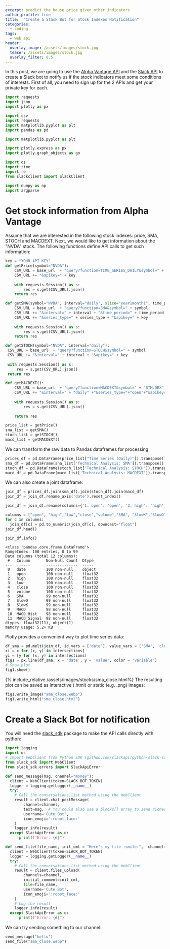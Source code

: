 ```yaml
---
excerpt: predict the house price given other indicators
author_profile: true
title:  "Create a Stack Bot for Stock Indexes Notification"
categories:
  - coding
tags:
  - web api
header:
  overlay_image: /assets/images/stock.jpg
  teaser: /assets/images/stock.jpg
  overlay_filter: 0.5
---
```

In this post, we are going to use the [Alpha Vantage API](https://www.alphavantage.co/) and the [Slack API](https://api.slack.com/) to create a Slack bot to notify us if the stock indicators meet some conditions of interests.
First of all, you need to sign up for the 2 APIs and get your private key for each.
```python
import requests
import json
import plotly as px

import csv
import requests
import matplotlib.pyplot as plt
import pandas as pd

import matplotlib.pyplot as plt

import plotly.express as px
import plotly.graph_objects as go

import os
import time
import re
from slackclient import SlackClient

import numpy as np
import argparse
```

# Get stock information from Alpha Vantage
Assume that we are interested in the following stock indexes: price, SMA, STOCH and MACDEXT. Next, we would like to get information about the "NVDA" stock.
The following functions define API calls to get such information:
```python
key = "YOUR_API_KEY"
def getPrice(symbol="NVDA"):
    CSV_URL = base_url  + "query?function=TIME_SERIES_DAILY&symbol=" + symbol
    CSV_URL += "&apikey=" + key
    
    with requests.Session() as s:
        res = s.get(CSV_URL).json()
    return res
```
```python
def getSMA(symbol="NVDA", interval="daily", slice="year1month1", time_period="14",series_type="open"):
    CSV_URL = base_url  + "query?function=SMA&symbol=" + symbol
    CSV_URL += "&interval=" + interval + "&time_period=" + time_period
    CSV_URL += "&series_type=" + series_type + "&apikey=" + key
    
    with requests.Session() as s:
        res = s.get(CSV_URL).json() 
    return res
 ```
 
 ```python
def getSTOCH(symbol="NVDA", interval="daily"):
  CSV_URL = base_url  + "query?function=STOCH&symbol=" + symbol
  CSV_URL += "&interval=" + interval + "&apikey=" + key
    
  with requests.Session() as s:
      res = s.get(CSV_URL).json()
  return res
```
```python
def getMACDEXT():
    CSV_URL = base_url  + "query?function=MACDEXT&symbol=" + "STM.DEX"
    CSV_URL += "&interval=" + "daily" +"&series_type="+"open"+"&apikey=" + key
    
    with requests.Session() as s:
        res = s.get(CSV_URL).json()
 
    return res
```
```python
price_list = getPrice()
sna_list = getSMA()
stoch_list = getSTOCH()
macd_list = getMACDEXT()
```
We can transform the raw data to Pandas dataframes for processing:
```python
prices_df = pd.DataFrame(price_list["Time Series (Daily)"]).transpose()[:n_days]
sma_df = pd.DataFrame(sna_list['Technical Analysis: SMA']).transpose()[:n_days]
stoch_df = pd.DataFrame(stoch_list['Technical Analysis: STOCH']).transpose()[:n_days]
macd_df = pd.DataFrame(macd_list['Technical Analysis: MACDEXT']).transpose()[:n_days]
```

We can also create a joint dataframe:
```python
join_df = prices_df.join(sma_df).join(stoch_df).join(macd_df)
join_df = join_df.rename_axis('date').reset_index()

join_df = join_df.rename(columns={'1. open': 'open', '2. high': 'high', '3. low': 'low','4. close': 'close','5. volume': 'volume'})

columns = ["open", "high","low","close","volume","SMA", "SlowK","SlowD", "MACD_Hist", "MACD", "MACD_Signal"]
for c in columns:
  join_df[c] = pd.to_numeric(join_df[c], downcast="float")
join_df.head()
```
```python
join_df.info()
```
    <class 'pandas.core.frame.DataFrame'>
    RangeIndex: 100 entries, 0 to 99
    Data columns (total 12 columns):
     #   Column       Non-Null Count  Dtype  
    ---  ------       --------------  -----  
     0   date         100 non-null    object 
     1   open         100 non-null    float32
     2   high         100 non-null    float32
     3   low          100 non-null    float32
     4   close        100 non-null    float32
     5   volume       100 non-null    float32
     6   SMA          99 non-null     float32
     7   SlowD        99 non-null     float32
     8   SlowK        99 non-null     float32
     9   MACD         98 non-null     float32
     10  MACD_Hist    98 non-null     float32
     11  MACD_Signal  98 non-null     float32
    dtypes: float32(11), object(1)
    memory usage: 5.2+ KB
    
 Plotly provides a convenient way to plot time series data:
```python
df_sma = pd.melt(join_df, id_vars = ['date'], value_vars = ['SMA', 'close'])
xi = x for (x, y) in intersections]
yi = [y for (x, y) in intersections]
fig1 = px.line(df_sma, x = 'date', y = 'value', color = 'variable')
# Show plot
fig1.show()
```
{% include_relative /assets/images/stocks/sma_close.html%}
The resulting plot can be saved as interactive (.html) or static (e.g. .png) images:
```python
fig1.write_image("sma_close.webp")
fig1.write_html("sma_close.html")
```
 
 
# Create a Slack Bot for notification
You will need the [slack_sdk](https://pypi.org/project/slack-sdk/) package to make the API calls directly with python:
```python
import logging
import os
# Import WebClient from Python SDK (github.com/slackapi/python-slack-sdk)
from slack_sdk import WebClient
from slack_sdk.errors import SlackApiError
```
```python
def send_message(msg, channel="money"):
  client = WebClient(token=SLACK_BOT_TOKEN)
  logger = logging.getLogger(__name__)
  try:
    # Call the conversations.list method using the WebClient
    result = client.chat_postMessage(
        channel=channel,
        text=msg,  # You could also use a blocks[] array to send richer content
        username='Cute Bot',
        icon_emoji=':robot_face:'
    )
    logger.info(result)
  except SlackApiError as e:
      print(f"Error: {e}")
```
```python
def send_file(file_name, init_cmt = "Here's my file :smile:",  channel="money"):
  client = WebClient(token=SLACK_BOT_TOKEN)
  logger = logging.getLogger(__name__)
  try:
    # Call the conversations.list method using the WebClient
    result = client.files_upload(
        channels=channel,
        initial_comment=init_cmt,
        file=file_name,
        username='Cute Bot',
        icon_emoji=':robot_face:'
    )
    # Log the result
    logger.info(result)
  except SlackApiError as e:
      print(f"Error: {e}")
```
We can try sending something to our channel:
```python
send_message("hello")
send_file("sma_close.webp")
```
